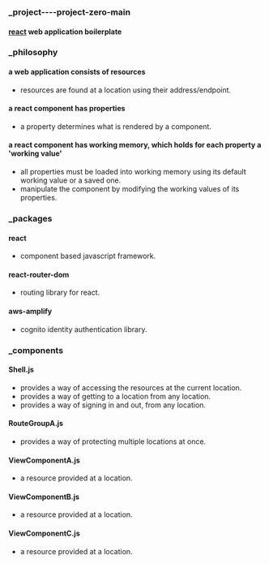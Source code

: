 ### _project----project-zero-main
#### [react](https://reactjs.org 'react homepage') web application boilerplate  
### _philosophy  
#### a web application consists of resources  
  * resources are found at a location using their address/endpoint.
#### a react component has properties
  * a property determines what is rendered by a component.
#### a react component has working memory, which holds for each property a 'working value'
  * all properties must be loaded into working memory using its default working value or a saved one.  
  * manipulate the component by modifying the working values of its properties.
### _packages
#### react  
  * component based javascript framework.
#### react-router-dom  
  * routing library for react.
#### aws-amplify  
  * cognito identity authentication library.  
### _components   
#### Shell.js   
* provides a way of accessing the resources at the current location.
* provides a way of getting to a location from any location.
* provides a way of signing in and out, from any location.
#### RouteGroupA.js   
* provides a way of protecting multiple locations at once.
#### ViewComponentA.js  
* a resource provided at a location.
#### ViewComponentB.js  
* a resource provided at a location.
#### ViewComponentC.js
* a resource provided at a location.
